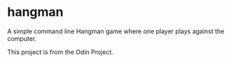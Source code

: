 # hangman

A simple command line Hangman game where one player plays against the computer.

This project is from the Odin Project.

